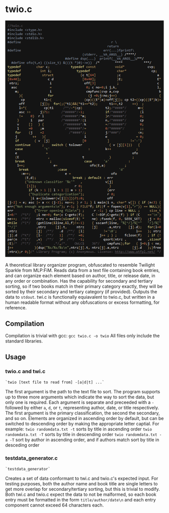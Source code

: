 # twio.c
![twio.c](twio.png)

A theoretical library organizer program, obfuscated to resemble Twilight Sparkle from MLP:FiM.
Reads data from a text file containing book entries, and can organize each element based on author, title, or release date, in any order or combination.
Has the capability for secondary and tertiary sorting, so if two books match in their primary category exactly, they will be sorted by their secondary and tertiary category (if provided).
Outputs the data to `stdout`.
twi.c is functionally equiavalent to twio.c, but written in a human readable format without any obfuscations or excess formatting, for reference.

## Compilation
Compilation is trivial with gcc:
    `gcc twio.c -o twio`
All files only include the standard libraries.

## Usage
### twio.c and twi.c
    `twio [text file to read from] -[a|d|t] ...`
The first argument is the path to the text file to sort. The program supports up to three more arguments which indicate the way to sort the data, but only one is required. Each argument is separate and preceeded with a `-` followed by either `a`, `d`, or `t`, representing author, date, or title respectively. The first argument is the primary classification, the second the secondary, and so on. Elements are organized in ascending order by default, but can be switched to descending order by making the appropriate letter captial. For example:
    `twio randomdata.txt -t` sorts by title in ascending order
    `twio randomdata.txt -T` sorts by title in descending order
    `twio randomdata.txt -a -T` sort by author in ascending order, and if authors match sort by title in desceding order

### testdata_generator.c
    `testdata_generator`
Creates a set of data conformant to twi.c and twio.c's expected input. For testing purposes, both the author name and book title are single letters to get more overlap for secondary/tertiary sorting, but this is trivial to modify.
Both twi.c and twio.c expect the data to not be malformed, so each book entry must be formatted in the form `title/author/date\n` and each entry component cannot exceed 64 characters each.